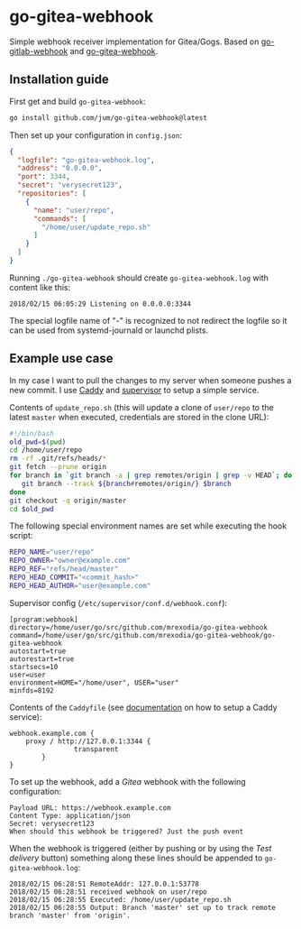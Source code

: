 # go-gitea-webhook

Simple webhook receiver implementation for Gitea/Gogs. Based on [go-gitlab-webhook](https://github.com/soupdiver/go-gitlab-webhook) and [go-gitea-webhook](github.com/mrexodia/go-gitea-webhook).

## Installation guide

First get and build `go-gitea-webhook`:

```bash
go install github.com/jum/go-gitea-webhook@latest
```

Then set up your configuration in `config.json`:

```json
{
  "logfile": "go-gitea-webhook.log",
  "address": "0.0.0.0",
  "port": 3344,
  "secret": "verysecret123",
  "repositories": [
    {
      "name": "user/repo",
      "commands": [
        "/home/user/update_repo.sh"
      ]
    }
  ]
}
```

Running `./go-gitea-webhook` should create `go-gitea-webhook.log` with content like this:

```
2018/02/15 06:05:29 Listening on 0.0.0.0:3344
```

The special logfile name of "-" is recognized to not redirect the logfile so it can be used from systemd-journald or launchd plists.

## Example use case

In my case I want to pull the changes to my server when someone pushes a new commit. I use [Caddy](https://caddyserver.com) and [supervisor](http://supervisord.org) to setup a simple service.

Contents of `update_repo.sh` (this will update a clone of `user/repo` to the latest `master` when executed, credentials are stored in the clone URL):

```bash
#!/bin/bash
old_pwd=$(pwd)
cd /home/user/repo
rm -rf .git/refs/heads/*
git fetch --prune origin
for branch in `git branch -a | grep remotes/origin | grep -v HEAD`; do
   git branch --track ${branch#remotes/origin/} $branch
done
git checkout -q origin/master
cd $old_pwd
```

The following special environment names are set while executing the hook script:

```bash
REPO_NAME="user/repo"
REPO_OWNER="owner@example.com"
REPO_REF="refs/head/master"
REPO_HEAD_COMMIT="<commit_hash>"
REPO_HEAD_AUTHOR="user@example.com"
```

Supervisor config (`/etc/supervisor/conf.d/webhook.conf`):

```
[program:webhook]
directory=/home/user/go/src/github.com/mrexodia/go-gitea-webhook
command=/home/user/go/src/github.com/mrexodia/go-gitea-webhook/go-gitea-webhook
autostart=true
autorestart=true
startsecs=10
user=user
environment=HOME="/home/user", USER="user"
minfds=8192
```

Contents of the `Caddyfile` (see [documentation](https://caddyserver.com/docs/hook.service) on how to setup a Caddy service):

```
webhook.example.com {
	proxy / http://127.0.0.1:3344 {
                transparent
        }
}
```

To set up the webhook, add a _Gitea_ webhook with the following configuration:

```
Payload URL: https://webhook.example.com
Content Type: application/json
Secret: verysecret123
When should this webhook be triggered? Just the push event
```

When the webhook is triggered (either by pushing or by using the *Test delivery* button) something along these lines should be appended to `go-gitea-webhook.log`:

```
2018/02/15 06:28:51 RemoteAddr: 127.0.0.1:53778
2018/02/15 06:28:51 received webhook on user/repo
2018/02/15 06:28:55 Executed: /home/user/update_repo.sh
2018/02/15 06:28:55 Output: Branch 'master' set up to track remote branch 'master' from 'origin'.
```
